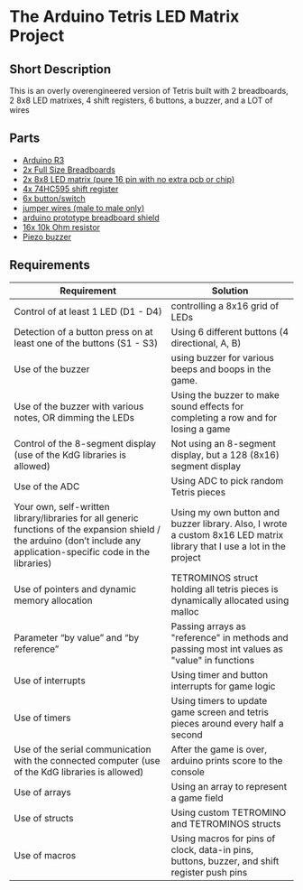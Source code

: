 # The Arduino Tetris LED Matrix Project

## Short Description
This is an overly overengineered version of Tetris built with 2 breadboards, 2 8x8 LED matrixes, 4 shift registers, 6 buttons, a buzzer, and a LOT of wires

## Parts
- [Arduino R3](https://www.google.com)
- [2x Full Size Breadboards](https://www.google.com)
- [2x 8x8 LED matrix (pure 16 pin with no extra pcb or chip)](https://www.google.com)
- [4x 74HC595 shift register](https://www.google.com)
- [6x button/switch](https://www.google.com)
- [jumper wires (male to male only)](https://www.google.com)
- [arduino prototype breadboard shield](https://www.google.com)
- [16x 10k Ohm resistor](https://www.google.com)
- [Piezo buzzer](https://www.google.com)

## Requirements
|Requirement|Solution|
|---|---|
|Control of at least 1 LED (D1 - D4)|controlling a 8x16 grid of LEDs|
|Detection of a button press on at least one of the buttons (S1 - S3)|Using 6 different buttons (4 directional, A, B)|
|Use of the buzzer|using buzzer for various beeps and boops in the game.|
|Use of the buzzer with various notes, OR dimming the LEDs|Using the buzzer to make sound effects for completing a row and for losing a game|
|Control of the 8-segment display (use of the KdG libraries is allowed)|Not using an 8-segment display, but a 128 (8x16) segment display|
|Use of the ADC|Using ADC to pick random Tetris pieces|
|Your own, self-written library/libraries for all generic functions of the expansion shield / the arduino (don’t include any application-specific code in the libraries)|Using my own button and buzzer library. Also, I wrote a custom 8x16 LED matrix library that I use a lot in the project|
|Use of pointers and dynamic memory allocation|TETROMINOS struct holding all tetris pieces is dynamically allocated using malloc|
|Parameter “by value” and “by reference”|Passing arrays as "reference" in methods and passing most int values as "value" in functions|
|Use of interrupts|Using timer and button interrupts for game logic|
|Use of timers|Using timers to update game screen and tetris pieces around every half a second|
|Use of the serial communication with the connected computer (use of the KdG libraries is allowed)|After the game is over, arduino prints score to the console|
|Use of arrays|Using an array to represent a game field|
|Use of structs|Using custom TETROMINO and TETROMINOS structs|
|Use of macros|Using macros for pins of clock, data-in pins, buttons, buzzer, and shift register push pins |
